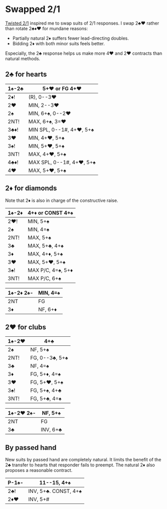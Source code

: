 # Swapped 2/1

[Twisted 2/1][refx] inspired me to swap suits of 2/1 responses.  I swap 2♣♥
rather than rotate 2♣♦♥ for mundane reasons:

- Partially natural 2♦ suffers fewer lead-directing doubles.
- Bidding 2♦ with both minor suits feels better.

[refx]: https://hackmd.io/@TpKotoba/refx

Especially, the 2♣ response helps us make more 4♥ and 2♥ contracts than natural
methods.

## 2♣ for hearts

| 1♠-2♣ | 5+♥ or FG 4+♥ |
|-------|---------------|
| 2♦!   | (R), 0--3♥
| 2♥    | MIN, 2--3♥
| 2♠    | MIN, 6+♠, 0--2♥
| 2NT!  | MAX, 6+♠, 3=♥
| 3♣♦!  | MIN SPL, 0--1#, 4+♥, 5+♠
| 3♥    | MIN, 4+♥, 5+♠
| 3♠!   | MIN, 5+♥, 5+♠
| 3NT!  | MAX, 4+♥, 5+♠
| 4♣♦!  | MAX SPL, 0--1#, 4+♥, 5+♠
| 4♥    | MAX, 5+♥, 5+♠

## 2♦ for diamonds

Note that 2♦ is also in charge of the constructive raise.

| 1♠-2♦ | 4+♦ or CONST 4+♠ |
|-------|------------------|
| 2♥!   | MIN, 5+♠
| 2♠    | MIN, 4=♠
| 2NT!  | MAX, 5+♠
| 3♣    | MAX, 5+♣, 4+♠
| 3♦    | MAX, 4+♦, 5+♠
| 3♥    | MAX, 5+♥, 5+♠
| 3♠!   | MAX P/C, 4=♠, 5+♦
| 3NT!  | MAX P/C, 6+♠

| 1♠-2♦ 2♠- | MIN, 4=♠ |
|-----------|----------|
| 2NT       | FG
| 3♦        | NF, 6+♦

## 2♥ for clubs

| 1♠-2♥ | 4+♣ |
|-------|-----|
| 2♠    | NF, 5+♠
| 2NT!  | FG, 0--3♣, 5+♠
| 3♣    | NF, 4=♠
| 3♦    | FG, 5+♦, 4=♠
| 3♥    | FG, 5+♥, 5+♠
| 3♠!   | FG, 5+♠, 4+♣
| 3NT!  | FG, 5+♣, 4=♠

| 1♠-2♥ 2♠- | NF, 5+♠ |
|-----------|---------|
| 2NT       | FG
| 3♣        | INV, 6+♣

## By passed hand

New suits by passed hand are completely natural.  It limits the benefit of the
2♣ transfer to hearts that responder fails to preempt.  The natural 2♦ also
proposes a reasonable contract.

| P-1♠- | 11--15, 4+♠ |
|-------|-------------|
| 2♣!   | INV, 5+♣.  CONST, 4+♠
| 2♦♥   | INV, 5+#
